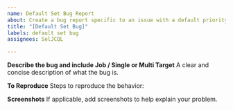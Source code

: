 ```yaml
---
name: Default Set Bug Report
about: Create a bug report specific to an issue with a default priority set.
title: "[Default Set Bug]"
labels: default set bug
assignees: SelJCQL

---
```


**Describe the bug and include Job / Single or Multi Target**
A clear and concise description of what the bug is.

**To Reproduce**
Steps to reproduce the behavior:

**Screenshots**
If applicable, add screenshots to help explain your problem.
